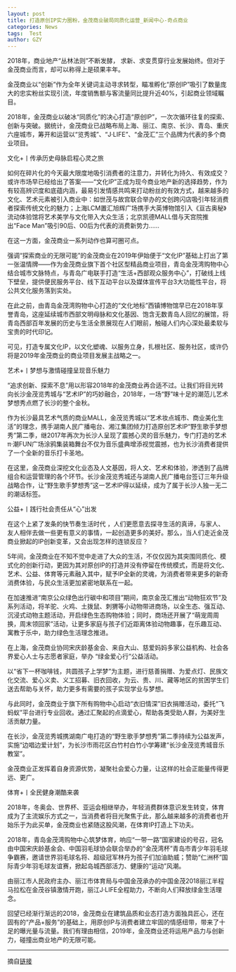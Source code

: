 ```yaml
---
layout: post
title: 打造原创IP实力圈粉，金茂商业破局同质化运营_新闻中心-奇点商业
categories: News
tags:  Test
author: GZY
---
```


2018年，商业地产“丛林法则”不断发酵， 求新、求变贯穿行业发展始终。但对于金茂商业而言，却可以称得上是硕果丰年。

金茂商业以“创新”作为全年关键词主动寻求转型，瞄准孵化“原创IP”吸引了数量庞大的忠实粉丝实现引流，年度销售额与客流量同比提升近40%，引起商业领域瞩目。

2018年，金茂商业以破冰“同质化”的决心打造“原创IP”，一次次循环往复的探索、创新与突破。据统计，金茂商业已战略布局上海、丽江、南京、长沙、青岛、重庆六座城市，筹开和运营以“览秀城”、“J·LIFE”、“金茂汇”三个品牌为代表的多个商业项目。

文化+丨传承历史母脉启程心灵之旅

如何在碎片化的今天最大限度地吸引消费者的注意力，并转化为持久、有效成交？或许市场早已经给出了答案——“文化IP”正成为现今商业地产新的选择趋势，作为有较高辨识度和底蕴内涵，最易引发情感共鸣来打动粉丝的有效方式，越来越多的文化、艺术元素被引入商业中：如世茂与故宫联合举办的文创跨闪店吸引年轻消费者探索传统文化的魅力；上海LCM置汇旭辉广场携手大英博物馆引入《亘古奥秘》流动体验馆将艺术美学与文化带入大众生活；北京凯德MALL借与天宫院推出“Face Man”吸引90后、00后为代表的消费新势力……

在这一方面，金茂商业一系列动作也算可圈可点。

强调“探索商业的无限可能”的金茂商业在2019年伊始便于“文化IP”基础上打出了第一张温情牌——作为金茂商业旗下首个社区型精品商业项目，青岛金茂湾购物中心结合城市文脉特点，与青岛广电联手打造“生活+西部观众服务中心”，打破线上线下壁垒，提供便民服务平台、线下互动平台以及媒体宣传平台3大功能性平台，将公共文化服务落到实处。

在此之前，由青岛金茂湾购物中心打造的“文化地标”西镇博物馆早已在2018年享誉青岛，这座延续城市西部文明母脉和文化基因、饱含无数青岛人回忆的展馆，将青岛西部百年发展的历史与生活全景展现在人们眼前，触碰人们内心深处最柔软与宝贵的时代印记。

可见，打造专属文化IP，以文化塑魂、以服务立身，扎根社区、服务社区，或许仍将是2019年金茂商业的商业项目发展主战略之一。

艺术+丨梦想与激情碰撞呈现音乐魅力

“追求创新、探索不息”用以形容2018年的金茂商业再合适不过。让我们将目光转向长沙金茂览秀城与“艺术IP”的巧妙融合，2018年，一场“野”味十足的潮范儿艺术梦想秀点燃了长沙的整个金秋。

作为长沙最具艺术气质的商业MALL，金茂览秀城以“艺术妆点城市、商业美化生活”的理念，携手湖南人民广播电台、湘江集团倾力打造原创艺术IP“野生歌手梦想秀”第二季，继2017年再次为长沙人呈现了震撼心灵的音乐魅力，专门打造的艺术π·潮FUN广场涂鸦集装箱舞台不仅为音乐盛典增添视觉震撼，也为长沙消费者提供了一个全新的音乐打卡圣地。

在这里，金茂商业深挖文化业态及人文基因，将人文、艺术和体验，渗透到了品牌组合和运营管理的各个环节。长沙金茂览秀城还与湖南人民广播电台签订三年升级战略合作，让“野生歌手梦想秀”这一艺术IP得以延续，成为了属于长沙人独一无二的潮话标签。

公益+丨践行社会责任从“心”出发

在这个上紧了发条的快节奏生活时代 ，人们更愿意去探寻生活的真谛，与家人、友人相伴去做一些更有意义的事情，一起创造更多的美好。那么，当人们走近金茂商业掀起的IP创新变革，又会出现怎样的连锁反应？

5年间，金茂商业在不知不觉中走进了大众的生活，不仅仅因为其突围同质化、模式化的创新行动，更因为其对原创IP的打造并没有停留在传统模式，而是将文化、艺术、公益、体育等元素融入其中，赋予IP全新的灵魂，为消费者带来更多的新奇消费体验，与民众生活更加紧密地联系在一起。

在加速推进“南京公众绿色出行碳中和项目”期间，南京金茂汇推出“动物狂欢节”及系列活动，将羊驼、火鸡、土拨鼠、刺猬等小动物带进商场，以全生态、强互动、沉浸式动物主题活动，开启绿色生态购物体验；同时，商场还开展了“萌宠周周换，周末领回家”活动，让更多家庭与孩子们近距离体验动物趣事，在乐趣互动、寓教于乐中，助力绿色生活理念推进。

在上海，金茂商业协同宋庆龄基金会、来自大山、慈爱妈妈多家公益机构、社会各界爱心人士与志愿者家庭，举办 “绿金爱心行”公益活动。

以“省下一杯咖啡钱，共圆孩子上学梦”为主题，进行慈善捐赠、为爱点灯、民族文化交流、爱心义卖、义工招募、旧衣回收，为云、贵、川、藏等地区的贫困学生们送去帮助与关怀，助力更多有需要的孩子实现学业与梦想。

与此同时，金茂商业于旗下所有购物中心启动“衣旧情深”旧衣捐赠活动，委托“飞蚂蚁”平台进行专业回收。通过汇聚起的点滴爱心，帮助各类受助人群，为美好生活贡献力量。

在长沙，金茂览秀城携湖南广电打造的“野生歌手梦想秀”第二季持续为公益发声，实施“边唱边爱计划”，为长沙市雨花区白竹村白竹小学筹建“长沙金茂览秀城音乐教室”。

金茂商业正发挥着自身资源优势，凝聚社会爱心力量，让这样的社会正能量传得更远、更广。

体育+丨全民健身潮酷来袭

2018年，冬奥会、世界杯、亚运会相继举办，年轻消费群体意识发生转变，体育成为了主流娱乐方式之一，当消费者将目光聚焦于此，那么越来越多的消费者也开始乐于为此买单，金茂商业也紧随这股风潮，在体育IP打造上下功夫。

2018年，青岛金茂湾购物中心筑梦体育，响应“一带一路”国家建设的号召，冠名由中国宋庆龄基金会、中国羽毛球协会联合举办的“金茂湾杯”青岛市青少年羽毛球争霸赛，邀请世界羽毛球名将、超级冠军林丹为孩子们加油助威；赞助“仁洲杯”国际青少年羽毛球友谊赛，掀起岛城西部活力、健康的“运动”风潮。

由丽江市人民政府主办、丽江市体育局与中国金茂承办的中国金茂2018丽江半程马拉松在金茂谷镇激情开跑，丽江J·LIFE全程助力，不断向人们释放绿金生活理念。

回望已经渐行渐远的2018，金茂商业在建筑品质和业态打造方面独具匠心，还在固有的“产品+服务”的基础上，用原创IP与消费者建立牢固的情感纽带，带来了十足的曝光量与流量。我们有理由相信，2019年，金茂商业还将运用产品力与创新力，碰撞出商业地产的无限可能。





*****

摘自[链接](http://gz.iqidian.com/news/hangye/2019_01_17-51844099_0.html)